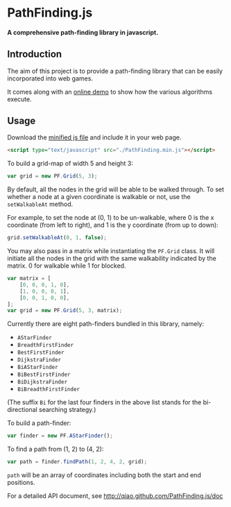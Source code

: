 PathFinding.js
==============
#### A comprehensive path-finding library in javascript. ####

## Introduction ##

The aim of this project is to provide a path-finding library that can be easily incorporated into web games. 

It comes along with an [online demo](http://qiao.github.com/PathFinding.js/visual) to show how the various algorithms execute.

## Usage ##

Download the [minified js file](http://qiao.github.com/PathFinding.js/build/PathFinding.min.js) and include it in your web page.

```html
<script type="text/javascript" src="./PathFinding.min.js"></script>
```

To build a grid-map of width 5 and height 3:

```javascript
var grid = new PF.Grid(5, 3); 
```

By default, all the nodes in the grid will be able to be walked through.
To set whether a node at a given coordinate is walkable or not, use the `setWalkableAt` method.

For example, to set the node at (0, 1) to be un-walkable, where 0 is the x coordinate (from left to right), and 
1 is the y coordinate (from up to down):

```javascript
grid.setWalkableAt(0, 1, false);
```

You may also pass in a matrix while instantiating the `PF.Grid` class.
It will initiate all the nodes in the grid with the same walkability indicated by the matrix.
0 for walkable while 1 for blocked.

```javascript
var matrix = [
    [0, 0, 0, 1, 0],
    [1, 0, 0, 0, 1],
    [0, 0, 1, 0, 0],
];
var grid = new PF.Grid(5, 3, matrix);
```

Currently there are eight path-finders bundled in this library, namely:

*  `AStarFinder`
*  `BreadthFirstFinder`
*  `BestFirstFinder`
*  `DijkstraFinder`
*  `BiAStarFinder`
*  `BiBestFirstFinder`
*  `BiDijkstraFinder`
*  `BiBreadthFirstFinder`

(The suffix `Bi` for the last four finders in the above list stands for the bi-directional searching strategy.)

To build a path-finder:

```javascript
var finder = new PF.AStarFinder();
```

To find a path from (1, 2) to (4, 2):

```javascript
var path = finder.findPath(1, 2, 4, 2, grid);
```

`path` will be an array of coordinates including both the start and end positions.


For a detailed API document, see http://qiao.github.com/PathFinding.js/doc

